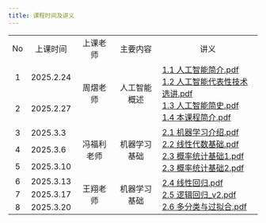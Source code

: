 ```yaml
---
title: 课程时间及讲义
---
```


<table>
  <tbody>
    <tr>
      <td align="center">No</td>
      <td align="center">上课时间</td>
      <td align="center">上课老师</td>
      <td align="center">主要内容</td>
      <td align="center">讲义</td>
    </tr>
    <tr>
      <td align="center">1</td>
      <td>2025.2.24</td>
      <td rowspan="2" align="center">周熠老师</td>
      <td rowspan="2" align="center">人工智能概述</td>
      <td rowspan="2">
        <a href="./1.1 人工智能简介.pdf">1.1 人工智能简介.pdf</a><br />
        <a href="./1.2 人工智能代表性技术选讲.pdf">1.2 人工智能代表性技术选讲.pdf</a><br />
        <a href="./1.3 人工智能简史.pdf">1.3 人工智能简史.pdf</a><br />
        <a href="./1.4 本课程简介.pdf">1.4 本课程简介.pdf</a>
      </td>
    </tr>
    <tr>
      <td align="center">2</td>
      <td>2025.2.27</td>
    </tr>
    <tr>
      <td align="center">3</td>
      <td>2025.3.3</td>
      <td rowspan="3" align="center">冯福利老师</td>
      <td rowspan="3" align="center">机器学习基础</td>
      <td rowspan="3">
        <a href="./2.1 机器学习介绍.pdf">2.1 机器学习介绍.pdf</a><br />
        <a href="./2.2 线性代数基础.pdf">2.2 线性代数基础.pdf</a><br />
        <a href="./2.3 概率统计基础1.pdf">2.3 概率统计基础1.pdf</a><br />
        <a href="./2.3 概率统计基础2.pdf">2.3 概率统计基础2.pdf</a>
      </td>
    </tr>
    <tr>
      <td align="center">4</td>
      <td>2025.3.6</td>
    </tr>
    <tr>
      <td align="center">5</td>
      <td>2025.3.10</td>
    </tr>
    <tr>
      <td align="center">6</td>
      <td>2025.3.13</td>
      <td rowspan="3" align="center">王翔老师</td>
      <td rowspan="3" align="center">机器学习基础</td>
      <td rowspan="3">
        <a href="./2.4 线性回归.pdf">2.4 线性回归.pdf</a><br />
        <a href="./2.5 逻辑回归_v2.pdf">2.5 逻辑回归_v2.pdf</a><br />
        <a href="./2.6 多分类与过拟合.pdf">2.6 多分类与过拟合.pdf</a>
      </td>
    </tr>
    <tr>
      <td align="center">7</td>
      <td>2025.3.17</td>
    </tr>
    <tr>
      <td align="center">8</td>
      <td>2025.3.20</td>
    </tr>
  </tbody>
  <colgroup>
    <col>
    <col>
    <col>
    <col>
    <col>
    <col>
  </colgroup>
</table>
